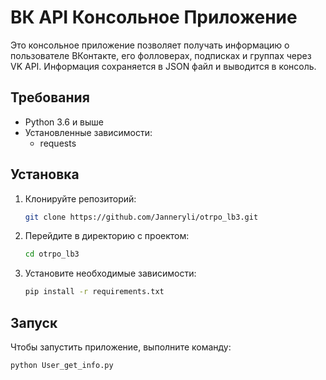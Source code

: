 # ВК API Консольное Приложение

Это консольное приложение позволяет получать информацию о пользователе ВКонтакте, его фолловерах, подписках и группах через VK API. Информация сохраняется в JSON файл и выводится в консоль.

## Требования

- Python 3.6 и выше
- Установленные зависимости:
  - requests

## Установка

1. Клонируйте репозиторий:
    ```bash
    git clone https://github.com/Janneryli/otrpo_lb3.git
    ```

2. Перейдите в директорию с проектом:
    ```bash
    cd otrpo_lb3
    ```

3. Установите необходимые зависимости:
    ```bash
    pip install -r requirements.txt
    ```

## Запуск

Чтобы запустить приложение, выполните команду:
```bash
python User_get_info.py

